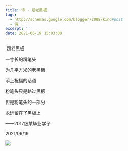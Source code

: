 ```yaml
---
title: 诗 - 题老黑板
tags:
  - http://schemas.google.com/blogger/2008/kind#post
  - 诗
excerpt: ''
date: 2021-06-19 15:03:00
---
```


<!-- more -->
 题老黑板

  

一寸长的粉笔头

为几平方米的老黑板

添上祝福的话语

  

粉笔头只是路过黑板

但是粉笔头的一部分

永远留在了黑板上

  

——2017级某毕业学子

2021/06/19

[![](https://blogger.googleusercontent.com/img/b/R29vZ2xl/AVvXsEjGxzoz1JSW8UBOy74_25v4z0SANi_F0HtAP9hujnqku8Dso-H8Tgkj7tOmmZXtlLN60bAhQCV4eFvd29x2a8edGopGxIlAU_4dsltZwapJk1wwHz5TO2NvwfO6B4wsNGOW4OHUtuuIJnB11dyFoj4v94QPVzUVrbtkhSt1WZnfhcwLpqSGyjQRh7cE/s320/%E6%9C%AA%E5%91%BD%E5%90%8D%E5%9B%BE%E7%89%87.jpg)](https://blogger.googleusercontent.com/img/b/R29vZ2xl/AVvXsEjGxzoz1JSW8UBOy74_25v4z0SANi_F0HtAP9hujnqku8Dso-H8Tgkj7tOmmZXtlLN60bAhQCV4eFvd29x2a8edGopGxIlAU_4dsltZwapJk1wwHz5TO2NvwfO6B4wsNGOW4OHUtuuIJnB11dyFoj4v94QPVzUVrbtkhSt1WZnfhcwLpqSGyjQRh7cE/s4000/%E6%9C%AA%E5%91%BD%E5%90%8D%E5%9B%BE%E7%89%87.jpg)